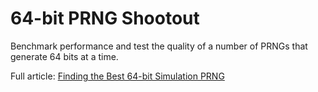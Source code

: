 # 64-bit PRNG Shootout

Benchmark performance and test the quality of a number of PRNGs that
generate 64 bits at a time.

Full article: [Finding the Best 64-bit Simulation PRNG][a]


[a]: http://nullprogram.com/blog/2017/09/21/
